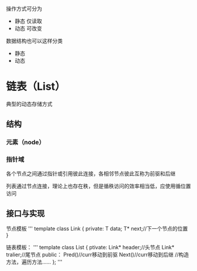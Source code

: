 操作方式可分为
* 静态 仅读取
* 动态 可改变

数据结构也可以这样分类
* 静态
* 动态
# 链表（List）
典型的动态存储方式
## 结构

### 元素（node）

### 指针域

各个节点之间通过指针或引用彼此连接，各相邻节点彼此互称为前驱和后继

列表通过节点连接，理论上也存在秩，但是循秩访问的效率相当低，应使用循位置访问

## 接口与实现
节点模板
'''
template<class T>
class Link
{
private:
    T data;
    T* next;//下一个节点的位置
}

链表模板：
'''
template <class T>
class List
{
ptivate:
    Link<T>* header;//头节点
    Link<T>* tralier;//尾节点
public：
    Pred()//curr移动到前驱
    Next()//curr移动到后继
    //构造方法，遍历方法……
};
'''

